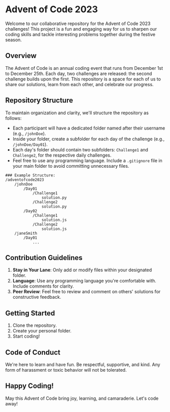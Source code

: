 # Advent of Code 2023

Welcome to our collaborative repository for the Advent of Code 2023 challenges! This project is a fun and engaging way for us to sharpen our coding skills and tackle interesting problems together during the festive season.

## Overview
The Advent of Code is an annual coding event that runs from December 1st to December 25th. Each day, two challenges are released: the second challenge builds upon the first. This repository is a space for each of us to share our solutions, learn from each other, and celebrate our progress.

## Repository Structure
To maintain organization and clarity, we'll structure the repository as follows:

- Each participant will have a dedicated folder named after their username (e.g., `/johnDoe`).
- Inside your folder, create a subfolder for each day of the challenge (e.g., `/johnDoe/Day01`).
- Each day's folder should contain two subfolders: `Challenge1` and `Challenge2`, for the respective daily challenges.
- Feel free to use any programming language. Include a `.gitignore` file in your main folder to avoid committing unnecessary files.

```
### Example Structure:
/adventofcode2023
    /johnDoe
        /Day01
            /Challenge1
                solution.py
            /Challenge2
                solution.py
        /Day02
            /Challenge1
                solution.js
            /Challenge2
                solution.js
    /janeSmith
        /Day01
            ...
```
## Contribution Guidelines
1. **Stay in Your Lane**: Only add or modify files within your designated folder.
3. **Language**: Use any programming language you're comfortable with. Include comments for clarity.
4. **Peer Review**: Feel free to review and comment on others' solutions for constructive feedback.

## Getting Started
1. Clone the repository.
2. Create your personal folder.
3. Start coding!

## Code of Conduct
We're here to learn and have fun. Be respectful, supportive, and kind. Any form of harassment or toxic behavior will not be tolerated.

## Happy Coding!
May this Advent of Code bring joy, learning, and camaraderie. Let's code away!
